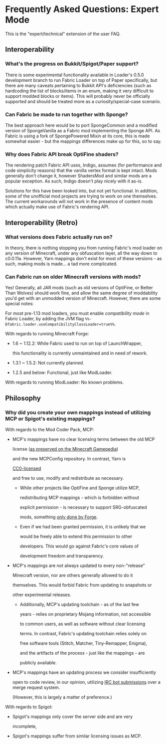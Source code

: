 # Frequently Asked Questions: Expert Mode

This is the "expert/technical" extension of the user FAQ.

## Interoperability

### What's the progress on Bukkit/Spigot/Paper support?

There is some experimental functionality available in Loader's 0.5.0 development branch to run Fabric Loader on top of Paper specifically, but there are many caveats pertaining to Bukkit API's deficiencies \(such as hardcoding the list of blocks/items in an enum, making it very difficult to support modded blocks or items\). This will probably never be officially supported and should be treated more as a curiosity/special-case scenario.

### Can Fabric be made to run together with Sponge?

The best approach here would be to port SpongeCommon and a modified version of SpongeVanilla as a Fabric mod implementing the Sponge API. As Fabric is using a fork of SpongePowered Mixin at its core, this is made somewhat easier - but the mappings differences make up for this, so to say.

### Why does Fabric API break OptiFine shaders?

The rendering patch Fabric API uses, Indigo, assumes \(for performance and code simplicity reasons\) that the vanilla vertex format is kept intact. Mods generally don't change it, however ShadersMod and similar mods are a popular exception. As such, Indigo doesn't play nicely with it as-is.

Solutions for this have been looked into, but not yet functional. In addition, some of the unofficial mod projects are trying to work on one themselves. The current workarounds will not work in the presence of content mods which actually make use of Fabric's rendering API.

## Interoperability \(Retro\)

### What versions does Fabric actually run on?

In theory, there is nothing stopping you from running Fabric's mod loader on any version of Minecraft, under any obfuscation layer, all the way down to c0.0.11a. However, Yarn mappings don't exist for most of these versions - as such, making mods is made... a tad more complicated.

### Can Fabric run on older Minecraft versions with mods?

Yes! Generally, all JAR mods \(such as old versions of OptiFine, or Better Than Wolves\) should work fine, and allow the same degree of moddability you'd get with an unmodded version of Minecraft. However, there are some special notes:

For most pre-1.13 mod loaders, you must enable _compatibility mode_ in Fabric Loader, by adding the JVM flag `%%-Dfabric.loader.useCompatibilityClassLoader=true%%`.

With regards to running Minecraft Forge:

* 1.6 ~ 1.12.2: While Fabric used to run on top of LaunchWrapper,

  this functionality is currently unmaintained and in need of rework.

* 1.3.1 ~ 1.5.2: Not currently planned.
* 1.2.5 and below: Functional, just like ModLoader.

With regards to running ModLoader: No known problems.

## Philosophy

### Why did you create your own mappings instead of utilizing MCP or Spigot's existing mappings?

With regards to the Mod Coder Pack, MCP:

* MCP's mappings have no clear licensing terms between the old MCP

  license \([as preserved on the Minecraft Gamepedia](https://minecraft.gamepedia.com/Programs_and_editors/Mod_Coder_Pack#License_and_terms_of_use)\)

  and the new MCPConfig repository. In contrast, Yarn is

  [CC0-licensed](https://github.com/FabricMC/yarn/blob/1.14.4/LICENSE)

  and free to use, modify and redistribute as necessary.

  * While other projects like OptiFine and Sponge utilize MCP,

    redistributing MCP mappings - which is forbidden without

    explicit permission - is necessary to support SRG-obfuscated

    mods, something [only done by   Forge](https://github.com/MinecraftForge/MinecraftForge/blob/1.14.x/LICENSE.txt#L32-L35).

  * Even if we had been granted permission, it is unlikely that we

    would be freely able to extend this permission to other

    developers. This would go against Fabric's core values of

    development freedom and transparency.

* MCP's mappings are not always updated to every non-"release"

  Minecraft version, nor are others generally allowed to do it

  themselves. This would forbid Fabric from updating to snapshots or

  other experimental releases.

  * Additionally, MCP's updating toolchain - as of the last few

    years - relies on proprietary Mojang information, not accessible

    to common users, as well as software without clear licensing

    terms. In contrast, Fabric's updating toolchain relies solely on

    free software tools \(Stitch, Matcher, Tiny-Remapper, Enigma\),

    and the artifacts of the process - just like the mappings - are

    publicly available.

* MCP's mappings have an updating process we consider insufficiently

  open to code review, in our opinion, utilizing [IRC bot submissions](http://mcpbot.bspk.rs/) over a merge request system.

  \(However, this is largely a matter of preference.\)

With regards to Spigot:

* Spigot's mappings only cover the server side and are very

  incomplete,

* Spigot's mappings suffer from similar licensing issues as MCP.

